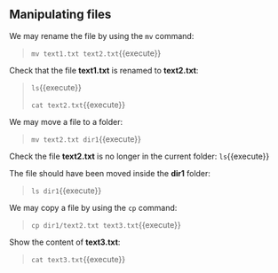 ## Manipulating files

We may rename the file by using the `mv` command:
> `mv text1.txt text2.txt`{{execute}}

Check that the file **text1.txt** is renamed to **text2.txt**:
> `ls`{{execute}}
> 
> `cat text2.txt`{{execute}}

We may move a file to a folder:
> `mv text2.txt dir1`{{execute}}

Check the file **text2.txt** is no longer in the current folder:
`ls`{{execute}}

The file should have been moved inside the **dir1** folder:
> `ls dir1`{{execute}}

We may copy a file by using the `cp` command:
> `cp dir1/text2.txt text3.txt`{{execute}}

Show the content of **text3.txt**:
> `cat text3.txt`{{execute}}

<br/>
